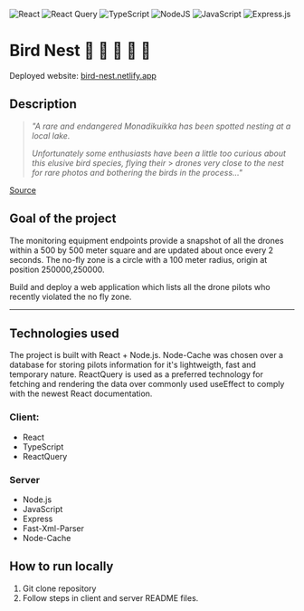 ![React](https://img.shields.io/badge/react-%2320232a.svg?style=for-the-badge&logo=react&logoColor=%2361DAFB)
![React Query](https://img.shields.io/badge/-React%20Query-FF4154?style=for-the-badge&logo=react%20query&logoColor=white)
![TypeScript](https://img.shields.io/badge/typescript-%23007ACC.svg?style=for-the-badge&logo=typescript&logoColor=white)
![NodeJS](https://img.shields.io/badge/node.js-6DA55F?style=for-the-badge&logo=node.js&logoColor=white)
![JavaScript](https://img.shields.io/badge/javascript-%23323330.svg?style=for-the-badge&logo=javascript&logoColor=%23F7DF1E)
![Express.js](https://img.shields.io/badge/express.js-%23404d59.svg?style=for-the-badge&logo=express&logoColor=%2361DAFB)

# Bird Nest 🦜 🐣 🦃 🪺 🦤

Deployed website: [bird-nest.netlify.app](https://bird-nest.netlify.app/)

## Description

> _"A rare and endangered Monadikuikka has been spotted nesting at a local lake._
>
> _Unfortunately some enthusiasts have been a little too curious about this elusive bird species, flying their_ > _drones very close to the nest for rare photos and bothering the birds in the process..."_

[Source](https://assignments.reaktor.com/birdnest/)

## Goal of the project

The monitoring equipment endpoints provide a snapshot of all the drones within a 500 by 500 meter square and are updated about once every 2 seconds.
The no-fly zone is a circle with a 100 meter radius, origin at position 250000,250000.

Build and deploy a web application which lists all the drone pilots who recently violated the no fly zone.

---

## Technologies used

The project is built with React + Node.js. Node-Cache was chosen over a database for storing pilots information for it's lightweigth, fast and temporary nature. ReactQuery is used as a preferred technology for fetching and rendering the data over commonly used useEffect to comply with the newest React documentation.

### Client:

- React
- TypeScript
- ReactQuery

### Server

- Node.js
- JavaScript
- Express
- Fast-Xml-Parser
- Node-Cache

## How to run locally

1. Git clone repository
2. Follow steps in client and server README files.
